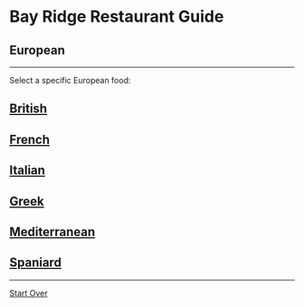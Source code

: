 # Bay Ridge Restaurant Guide
## European
---
Select a specific European food:
## [British](british.md)
## [French](french.md)
## [Italian](italian.md)
## [Greek](greek.md)
## [Mediterranean](mediterranean.md)
## [Spaniard](spaniard.md)
---
[Start Over](../home.md)